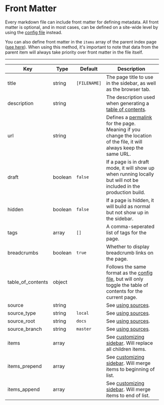 # Front Matter

Every markdown file can include front matter for defining metadata. All front matter is optional, and in most cases, can be defined on a site-wide level by using the [config file](/api/config-file) instead.

You can also define front matter in the `items` array of the parent index page ([see here](/customizing-sidebar)). When using this method, it's important to note that data from the parent item will always take priority over front matter in the file itself.

---

| Key | Type | Default | Description |
| --- | ---- | ------- | ----------- |
| title | string | `[FILENAME]` | The page title to use in the sidebar, as well as the browser tab. |
| description | string | | The description used when generating a [table of contents](/index-files/#table-of-contents). |
| url | string | | Defines a [permalink](https://en.wikipedia.org/wiki/Permalink) for the page. Meaning if you change the location of the file, it will always keep the same URL. |
| draft | boolean | `false` | If a page is in draft mode, it will show up when running locally but will not be included in the production build. |
| hidden | boolean | `false` | If a page is hidden, it will build as normal but not show up in the sidebar. |
| tags | array | `[]` | A comma-seperated list of tags for the page. |
| breadcrumbs | boolean | `true` | Whether to display breadcrumb links on the page. |
| table\_of_contents | object | | Follows the same format as the [config file](/api/config-file), but will only toggle the table of contents for the current page. |
| source | string | | See [using sources](/using-sources). |
| source_type | string | `local` | See [using sources](/using-sources). |
| source_root | string | `docs` | See [using sources](/using-sources). |
| source_branch | string | `master` | See [using sources](/using-sources). |
| items | array | | See [customizing sidebar](/customizing-sidebar). Will replace all children items. |
| items_prepend | array | | See [customizing sidebar](/customizing-sidebar). Will merge items to beginning of list. |
| items_append | array | | See [customizing sidebar](/customizing-sidebar). Will merge items to end of list. |
